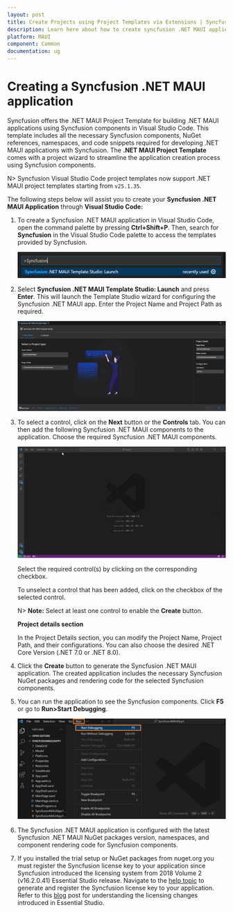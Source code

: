 ```yaml
---
layout: post
title: Create Projects using Project Templates via Extensions | Syncfusion
description: Learn here about how to create syncfusion .NET MAUI application using Syncfusion .NET MAUI Extension for Visual Studio Code.
platform: MAUI
component: Common
documentation: ug
---
```


# Creating a Syncfusion .NET MAUI application

Syncfusion offers the .NET MAUI Project Template for building .NET MAUI applications using Syncfusion components in Visual Studio Code. This template includes all the necessary Syncfusion components, NuGet references, namespaces, and code snippets required for developing .NET MAUI applications with Syncfusion. The **.NET MAUI Project Template** comes with a project wizard to streamline the application creation process using Syncfusion components.

N> Syncfusion Visual Studio Code project templates now support .NET MAUI project templates starting from `v25.1.35`.

The following steps below will assist you to create your **Syncfusion .NET MAUI Application** through **Visual Studio Code:**

1.	To create a Syncfusion .NET MAUI application in Visual Studio Code, open the command palette by pressing **Ctrl+Shift+P**. Then, search for **Syncfusion** in the Visual Studio Code palette to access the templates provided by Syncfusion.

    ![CreateProjectPalette](images/CreateProjectPalette.png)

2.	Select **Syncfusion .NET MAUI Template Studio: Launch** and press **Enter**. This will launch the Template Studio wizard for configuring the Syncfusion .NET MAUI app. Enter the Project Name and Project Path as required.

    ![CreateProject](images/TemplateStudioWizard.png)

3.	To select a control, click on the **Next** button or the **Controls** tab. You can then add the following Syncfusion .NET MAUI components to the application. Choose the required Syncfusion .NET MAUI components.

    ![CreateProject](images/MAUICreateProject.gif)

    Select the required control(s) by clicking on the corresponding checkbox.

    To unselect a control that has been added, click on the checkbox of the selected control.

    N> **Note:** Select at least one control to enable the **Create** button.

    **Project details section**

    In the Project Details section, you can modify the Project Name, Project Path, and their configurations. You can also choose the desired .NET Core Version (.NET 7.0 or .NET 8.0).

4.	Click the **Create** button to generate the Syncfusion .NET MAUI application. The created application includes the necessary Syncfusion NuGet packages and rendering code for the selected Syncfusion components.

5.  You can run the application to see the Syncfusion components. Click **F5** or go to **Run>Start Debugging**.

       ![Debug](images/Debug.png)

6.	The Syncfusion .NET MAUI application is configured with the latest Syncfusion .NET MAUI NuGet packages version, namespaces, and component rendering code for Syncfusion components.

7.	If you installed the trial setup or NuGet packages from nuget.org you must register the Syncfusion license key to your application since Syncfusion introduced the licensing system from 2018 Volume 2 (v16.2.0.41) Essential Studio release. Navigate to the [help topic](https://help.syncfusion.com/common/essential-studio/licensing/overview#how-to-generate-syncfusion-license-key) to generate and register the Syncfusion license key to your application. Refer to this [blog](https://www.syncfusion.com/blogs/post/whats-new-in-2018-volume-2.aspx?_ga=2.11237684.1233358434.1587355730-230058891.1567654773) post for understanding the licensing changes introduced in Essential Studio.

